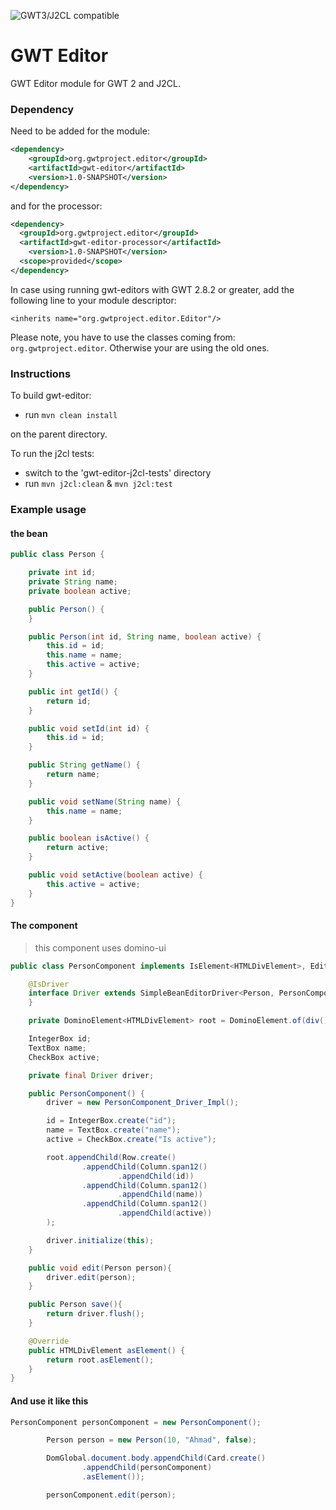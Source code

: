 ![GWT3/J2CL compatible](https://img.shields.io/badge/GWT3/J2CL-compatible-brightgreen.svg)

# GWT Editor
GWT Editor module for GWT 2 and J2CL.

### Dependency

Need to be added for the module:
```xml
<dependency>
    <groupId>org.gwtproject.editor</groupId>
    <artifactId>gwt-editor</artifactId>
    <version>1.0-SNAPSHOT</version>
</dependency>
```

and for the processor:

```xml
<dependency>
  <groupId>org.gwtproject.editor</groupId>
  <artifactId>gwt-editor-processor</artifactId>
    <version>1.0-SNAPSHOT</version>
  <scope>provided</scope>
</dependency>
```

In case using running gwt-editors with GWT 2.8.2 or greater, add the following line to your module descriptor:
```
<inherits name="org.gwtproject.editor.Editor"/>
```

Please note, you have to use the classes coming from: `org.gwtproject.editor`. Otherwise your are using the old ones.

### Instructions
To build gwt-editor:

* run `mvn clean install`

on the parent directory.

To run the j2cl tests:

* switch to the 'gwt-editor-j2cl-tests' directory
* run `mvn j2cl:clean` & `mvn j2cl:test`


### Example usage

#### the bean
```java
public class Person {

    private int id;
    private String name;
    private boolean active;

    public Person() {
    }

    public Person(int id, String name, boolean active) {
        this.id = id;
        this.name = name;
        this.active = active;
    }

    public int getId() {
        return id;
    }

    public void setId(int id) {
        this.id = id;
    }

    public String getName() {
        return name;
    }

    public void setName(String name) {
        this.name = name;
    }

    public boolean isActive() {
        return active;
    }

    public void setActive(boolean active) {
        this.active = active;
    }
}
```

#### The component

> this component uses domino-ui

```java
public class PersonComponent implements IsElement<HTMLDivElement>, Editor<Person> {

    @IsDriver
    interface Driver extends SimpleBeanEditorDriver<Person, PersonComponent> {
    }

    private DominoElement<HTMLDivElement> root = DominoElement.of(div());

    IntegerBox id;
    TextBox name;
    CheckBox active;

    private final Driver driver;

    public PersonComponent() {
        driver = new PersonComponent_Driver_Impl();

        id = IntegerBox.create("id");
        name = TextBox.create("name");
        active = CheckBox.create("Is active");

        root.appendChild(Row.create()
                .appendChild(Column.span12()
                        .appendChild(id))
                .appendChild(Column.span12()
                        .appendChild(name))
                .appendChild(Column.span12()
                        .appendChild(active))
        );

        driver.initialize(this);
    }

    public void edit(Person person){
        driver.edit(person);
    }

    public Person save(){
        return driver.flush();
    }

    @Override
    public HTMLDivElement asElement() {
        return root.asElement();
    }
}
```

#### And use it like this

```java
PersonComponent personComponent = new PersonComponent();

        Person person = new Person(10, "Ahmad", false);

        DomGlobal.document.body.appendChild(Card.create()
                .appendChild(personComponent)
                .asElement());

        personComponent.edit(person);
        
```
